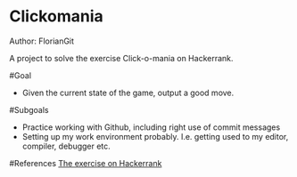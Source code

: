 # Clickomania
Author: FlorianGit

A project to solve the exercise Click-o-mania on Hackerrank.

#Goal
* Given the current state of the game, output a good move.

#Subgoals
* Practice working with Github, including right use of commit messages
* Setting up my work environment probably. I.e. getting used to my editor, compiler, debugger etc.

#References
[The exercise on Hackerrank](https://www.hackerrank.com/challenges/click-o-mania)
